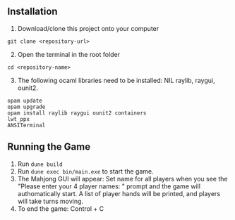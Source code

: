 ## Installation

1. Download/clone this project onto your computer

```
git clone <repository-url>
```

2. Open the terminal in the root folder

```
cd <repository-name>
```

3. The following ocaml libraries need to be installed: NIL
   raylib, raygui, ounit2.

```
opam update
opam upgrade
opam install raylib raygui ounit2 containers
lwt_ppx
ANSITerminal
```

## Running the Game

1. Run `dune build`
2. Run `dune exec bin/main.exe` to start the game.
3. The Mahjong GUI will appear:
   Set name for all players when you see the "Please enter your 4 player names: " prompt and the game will authomatically start.
   A list of player hands will be printed, and players will take turns moving.
4. To end the game: Control + C
